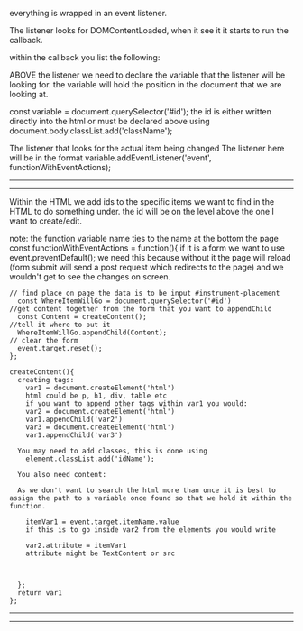 everything is wrapped in an event listener.

The listener looks for DOMContentLoaded, when it see it it starts to run the callback.

within the callback you list the following:

ABOVE the listener we need to declare the variable that the listener will be looking for.  the variable will hold the position in the document that we are looking at.

const variable = document.querySelector('#id'); the id is either written directly into the html or must be declared above using document.body.classList.add('className');

The listener that looks for the actual item being changed
  The listener here will be in the format variable.addEventListener('event', functionWithEventActions);

_______________________________________________________________________________
_______________________________________________________________________________
Within the HTML we add ids to the specific items we want to find in the HTML to do something under.  the id will be on the level above the one I want to create/edit.

note: the function variable name ties to the name at the bottom the page
  const functionWithEventActions = function(){
    if it is a form we want to use event.preventDefault(); we need this because without it the page will reload (form submit will send a post request which redirects to the page) and we wouldn't get to see the changes on screen.  

    // find place on page the data is to be input #instrument-placement
      const WhereItemWillGo = document.querySelector('#id')
    //get content together from the form that you want to appendChild
      const Content = createContent();
    //tell it where to put it
      WhereItemWillGo.appendChild(Content);
    // clear the form
      event.target.reset();
    };

    createContent(){
      creating tags:
        var1 = document.createElement('html')
        html could be p, h1, div, table etc
        if you want to append other tags within var1 you would:
        var2 = document.createElement('html')
        var1.appendChild('var2')
        var3 = document.createElement('html')
        var1.appendChild('var3')

      You may need to add classes, this is done using
        element.classList.add('idName');

      You also need content:

      As we don't want to search the html more than once it is best to assign the path to a variable once found so that we hold it within the function.

        itemVar1 = event.target.itemName.value
        if this is to go inside var2 from the elements you would write

        var2.attribute = itemVar1
        attribute might be TextContent or src



      };
      return var1
    };





___________________________________________________________________________________
___________________________________________________________________________________
